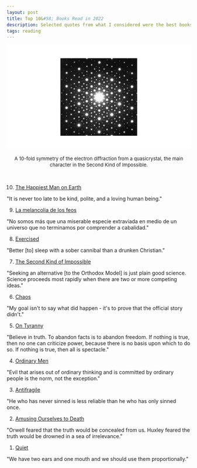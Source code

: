 ```yaml
---
layout: post
title: Top 10&#58; Books Read in 2022
description: Selected quotes from what I considered were the best books I read/listened to in 2022.
tags: reading
---
```


![](/asset/screenshot/2022-12-31-top-10-books-2022-img01.jpg)

<font size="-1"><center><span>A 10-fold symmetry of the electron diffraction from a quasicrystal, the main character in the Second Kind of Impossible. </span></center></font>

<br>

<ol start="10">
    <li> 
    <a href="https://www.goodreads.com/book/show/53239311-the-happiest-man-on-earth">The Happiest Man on Earth</a>
    </li>
</ol>

"It is never too late to be kind, polite, and a loving human being."

<ol start="9">
    <li> 
    <a href="https://www.goodreads.com/book/show/29975147-la-melancol-a-de-los-feos">La melancolia de los feos</a>
    </li>
</ol>

"No somos más que una miserable especie extraviada en medio de un universo que no terminamos por comprender a cabalidad."

<ol start="8">
    <li> 
    <a href="https://www.goodreads.com/book/show/49358915-exercised">Exercised</a>
    </li>
</ol>

"Better \[to\] sleep with a sober cannibal than a drunken Christian."

<ol start="7">
    <li> 
    <a href="https://www.goodreads.com/book/show/35297608-the-second-kind-of-impossible">The Second Kind of Impossible</a>
    </li>
</ol>

"Seeking an alternative \[to the Orthodox Model\] is just plain good science. Science proceeds most rapidly when there are two or more competing ideas."

<ol start="6">
    <li> 
    <a href="https://www.goodreads.com/book/show/43015073-chaos">Chaos</a>
    </li>
</ol>

"My goal isn't to say what did happen - it's to prove that the official story didn't."

<ol start="5">
  <li> 
    <a href="https://www.goodreads.com/book/show/33917107-on-tyranny">
    On Tyranny
    </a>  
  </li>
</ol>

"Believe in truth. To abandon facts is to abandon freedom. If nothing is true, then no one can criticize power, because there is no basis upon which to do so. If nothing is true, then all is spectacle."

<ol start="4">
    <li> 
    <a href="https://www.goodreads.com/book/show/647492.Ordinary_Men">Ordinary Men </a>
    </li>
</ol>

"Evil that arises out of ordinary thinking and is committed by ordinary people is the norm, not the exception."

<ol start="3">
    <li> 
    <a href="https://www.goodreads.com/book/show/13530973-antifragile">Antifragile </a>
    </li>
</ol>

"He who has never sinned is less reliable than he who has only sinned once.

<ol start="2">
  <li> 
    <a href="https://www.goodreads.com/book/show/74034.Amusing_Ourselves_to_Death">
    Amusing Ourselves to Death
    </a>  
  </li>
</ol>

"Orwell feared that the truth would be concealed from us. Huxley feared the truth would be drowned in a sea of irrelevance."

<ol start="1">
  <li> 
    <a href="https://www.goodreads.com/book/show/8520610-quiet">
    Quiet
    </a>  
  </li>
</ol>

"We have two ears and one mouth and we should use them proportionally."

